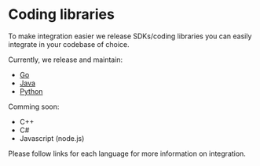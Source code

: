 # Coding libraries

To make integration easier we release SDKs/coding libraries you can easily integrate
in your codebase of choice.

Currently, we release and maintain:
 - [Go](go.md)
 - [Java](java.md)
 - [Python](python.md)

Comming soon:
 - C++
 - C#
 - Javascript (node.js)

Please follow links for each language for more information on integration.
